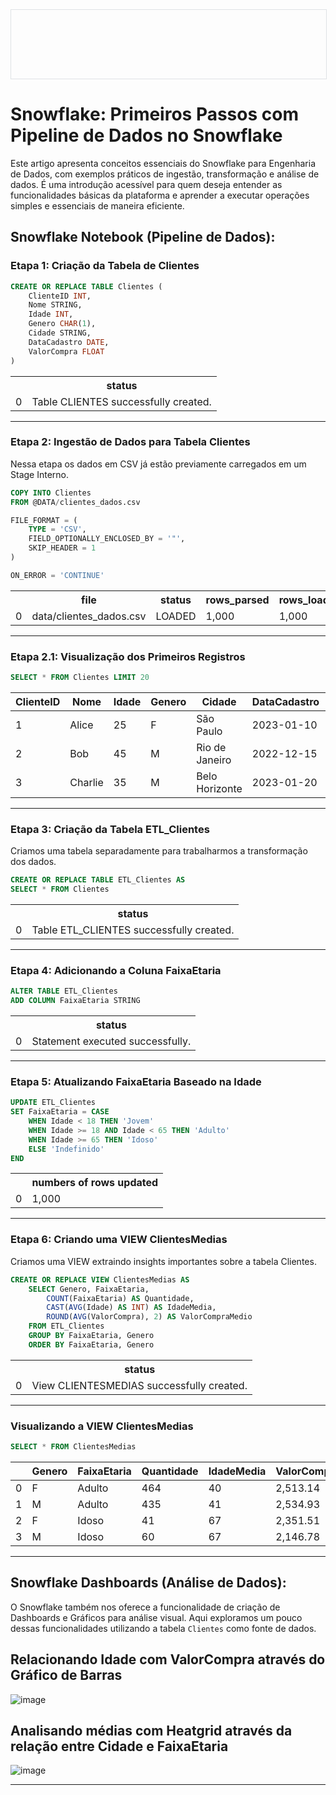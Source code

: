 <div style="width: 100%; border: 1px solid #dfe2e5; overflow: hidden; margin-bottom: 16px;">
 <div style="width: 100%; background-image: url('https://raw.githubusercontent.com/exx3c/exx3c.github.io/refs/heads/main/snowflake.png'); background-size: cover; background-position: center; height: 110px;"></div>
</div>

# Snowflake: Primeiros Passos com Pipeline de Dados no Snowflake

Este artigo apresenta conceitos essenciais do Snowflake para Engenharia de Dados, com exemplos práticos de ingestão, transformação e análise de dados. É uma introdução acessível para quem deseja entender as funcionalidades básicas da plataforma e aprender a executar operações simples e essenciais de maneira eficiente.

## Snowflake Notebook (Pipeline de Dados):

<h3>Etapa 1: Criação da Tabela de Clientes</h3>

```sql
CREATE OR REPLACE TABLE Clientes (
    ClienteID INT,
    Nome STRING,
    Idade INT,
    Genero CHAR(1),
    Cidade STRING,
    DataCadastro DATE,
    ValorCompra FLOAT
)
```
<table>
 <tr>
  <th></th>
  <th>status</th>
 </tr>
 <tr>
  <td>0</td>
  <td>Table CLIENTES successfully created.</td>
 </tr>
</table>

---

<h3>Etapa 2: Ingestão de Dados para Tabela Clientes</h3>
<p>Nessa etapa os dados em CSV já estão previamente carregados em um Stage Interno.</p>

```sql
COPY INTO Clientes
FROM @DATA/clientes_dados.csv

FILE_FORMAT = (
    TYPE = 'CSV',
    FIELD_OPTIONALLY_ENCLOSED_BY = '"',
    SKIP_HEADER = 1
)

ON_ERROR = 'CONTINUE'
```

<table>
 <tr>
  <th></th>
  <th>file</th>
  <th>status</th>
  <th>rows_parsed</th>
  <th>rows_loaded</th>
  <th>error_limit</th>
  <th>errors_seen</th>
 </tr>
 <tr>
  <td>0</td>
  <td>data/clientes_dados.csv</td>
  <td>LOADED</td>
  <td>1,000</td>
  <td>1,000</td>
  <td>1,000</td>
  <td>0</td>
 </tr>
</table>

---

<h3>Etapa 2.1: Visualização dos Primeiros Registros</h3>

```sql
SELECT * FROM Clientes LIMIT 20
```

<table>
  <thead>
    <tr>
      <th>ClienteID</th>
      <th>Nome</th>
      <th>Idade</th>
      <th>Genero</th>
      <th>Cidade</th>
      <th>DataCadastro</th>
      <th>ValorCompra</th>
    </tr>
  </thead>
  <tbody>
    <tr>
      <td>1</td>
      <td>Alice</td>
      <td>25</td>
      <td>F</td>
      <td>São Paulo</td>
      <td>2023-01-10</td>
      <td>150.50</td>
    </tr>
    <tr>
      <td>2</td>
      <td>Bob</td>
      <td>45</td>
      <td>M</td>
      <td>Rio de Janeiro</td>
      <td>2022-12-15</td>
      <td>200.75</td>
    </tr>
    <tr>
      <td>3</td>
      <td>Charlie</td>
      <td>35</td>
      <td>M</td>
      <td>Belo Horizonte</td>
      <td>2023-01-20</td>
      <td>320.90</td>
    </tr>
  </tbody>
</table>

---

<h3>Etapa 3: Criação da Tabela ETL_Clientes</h3>
<p>Criamos uma tabela separadamente para trabalharmos a transformação dos dados.</p>

```sql
CREATE OR REPLACE TABLE ETL_Clientes AS
SELECT * FROM Clientes
```

<table>
 <tr>
  <th></th>
  <th>status</th>
 </tr>
 <tr>
  <td>0</td>
  <td>Table ETL_CLIENTES successfully created.</td>
 </tr>
</table>

---

<h3>Etapa 4: Adicionando a Coluna FaixaEtaria</h3>

```sql
ALTER TABLE ETL_Clientes
ADD COLUMN FaixaEtaria STRING
```

<table>
 <tr>
  <th></th>
  <th>status</th>
 </tr>
 <tr>
  <td>0</td>
  <td>Statement executed successfully.</td>
 </tr>
</table>

---

<h3>Etapa 5: Atualizando FaixaEtaria Baseado na Idade</h3>

```sql
UPDATE ETL_Clientes
SET FaixaEtaria = CASE
    WHEN Idade < 18 THEN 'Jovem'
    WHEN Idade >= 18 AND Idade < 65 THEN 'Adulto'
    WHEN Idade >= 65 THEN 'Idoso'
    ELSE 'Indefinido'
END
```

<table>
 <tr>
  <th></th>
  <th>numbers of rows updated</th>
 </tr>
 <tr>
  <td>0</td>
  <td>1,000</td>
 </tr>
</table>

---

<h3>Etapa 6: Criando uma VIEW ClientesMedias</h3>
<p>Criamos uma VIEW extraindo insights importantes sobre a tabela Clientes.</p>

```sql
CREATE OR REPLACE VIEW ClientesMedias AS
    SELECT Genero, FaixaEtaria,
        COUNT(FaixaEtaria) AS Quantidade,
        CAST(AVG(Idade) AS INT) AS IdadeMedia,
        ROUND(AVG(ValorCompra), 2) AS ValorCompraMedio
    FROM ETL_Clientes
    GROUP BY FaixaEtaria, Genero
    ORDER BY FaixaEtaria, Genero
```

<table>
 <tr>
  <th></th>
  <th>status</th>
 </tr>
 <tr>
  <td>0</td>
  <td>View CLIENTESMEDIAS successfully created.</td>
 </tr>
</table>

---

<h3>Visualizando a VIEW ClientesMedias</h3>

```sql
SELECT * FROM ClientesMedias
```

<table>
  <thead>
    <tr>
     <th></th>
      <th>Genero</th>
      <th>FaixaEtaria</th>
      <th>Quantidade</th>
      <th>IdadeMedia</th>
      <th>ValorCompraMedio</th>
    </tr>
  </thead>
  <tbody>
    <tr>
     <td>0</td>
      <td>F</td>
      <td>Adulto</td>
      <td>464</td>
      <td>40</td>
      <td>2,513.14</td>
    </tr>
    <tr>
     <td>1</td>
      <td>M</td>
      <td>Adulto</td>
      <td>435</td>
      <td>41</td>
      <td>2,534.93</td>
    </tr>
   <tr>
     <td>2</td>
      <td>F</td>
      <td>Idoso</td>
      <td>41</td>
      <td>67</td>
      <td>2,351.51</td>
    </tr>
   <tr>
     <td>3</td>
      <td>M</td>
      <td>Idoso</td>
      <td>60</td>
      <td>67</td>
      <td>2,146.78</td>
    </tr>
  </tbody>
</table>

---

## Snowflake Dashboards (Análise de Dados):
O Snowflake também nos oferece a funcionalidade de criação de Dashboards e Gráficos para análise visual. Aqui exploramos um pouco dessas funcionalidades utilizando a tabela ```Clientes``` como fonte de dados.

<h2>Relacionando Idade com ValorCompra através do Gráfico de Barras</h3>

![image](https://github.com/user-attachments/assets/d60aceb4-0c1f-4c55-b49b-975aa7406511)
<br>
<h2>Analisando médias com Heatgrid através da relação entre Cidade e FaixaEtaria</h3>

![image](https://github.com/user-attachments/assets/253735c4-9614-4b62-b370-3e26b61dc12e)

---

